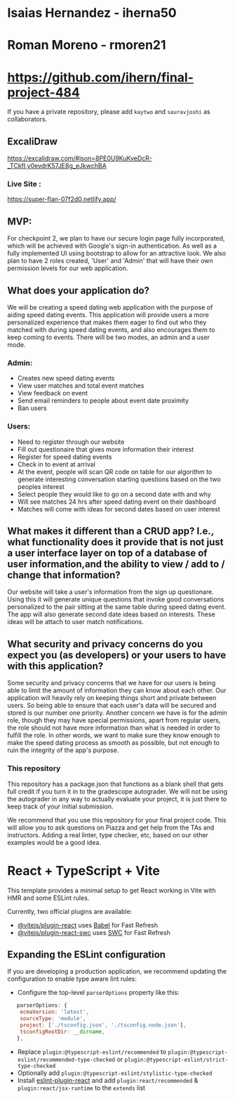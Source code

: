# Isaias Hernandez - iherna50

# Roman Moreno - rmoren21

# https://github.com/ihern/final-project-484

If you have a private repository, please add `kaytwo` and `sauravjoshi` as collaborators.

## ExcaliDraw 
https://excalidraw.com/#json=8PE0U9KuKveDcR-_TCkfI,y0evdrK57JE8g_eJkwchBA 
### Live Site : 
https://super-flan-07f2d0.netlify.app/
## MVP:
For checkpoint 2, we plan to have our secure login page fully incorporated, which 
will be achieved with Google's sign-in authentication. As well as a fully implemented
UI using bootstrap to allow for an attractive look. We also plan to have 2 roles
created, 'User' and 'Admin' that will have their own permission levels for our web 
application.

## What does your application do?

We will be creating a speed dating web application with the purpose of aiding speed dating events.
This application will provide users a more personalized experience that makes them eager to find out who they matched with during speed dating events, and also encourages them to keep coming to events.
There will be two modes, an admin and a user mode.

### Admin:

- Creates new speed dating events
- View user matches and total event matches
- View feedback on event
- Send email reminders to people about event date proximity
- Ban users

### Users:

- Need to register through our website
- Fill out questionaire that gives more information their interest
- Register for speed dating events
- Check in to event at arrival
- At the event, people will scan QR code on table for our algorithm to generate interesting conversation starting questions based on the two peoples interest
- Select people they would like to go on a second date with and why
- Will see matches 24 hrs after speed dating event on their dashboard
- Matches will come with ideas for second dates based on user interest

## What makes it different than a CRUD app? I.e., what functionality does it provide that is not just a user interface layer on top of a database of user information,and the ability to view / add to / change that information?

Our website will take a user's information from the sign up questionare. Using this it will generate unique questions that invoke good conversations personalized to the pair sitting at the same table during speed dating event.
The app will also generate second date ideas based on interests. These ideas will be attach to user match notifications.

## What security and privacy concerns do you expect you (as developers) or your users to have with this application?

Some security and privacy concerns that we have for our users is being able to limit the amount of information they can know about each other. Our application will heavily rely on keeping things short and private between users. So being able to
ensure that each user's data will be secured and stored is our number one priority. Another concern we have is for the admin role, though they may have special permissions, apart from regular users, the role should not have more information than
what is needed in order to fulfill the role. In other words, we want to make sure they know enough to make the speed dating process as smooth as possible, but not enough to ruin the integrity of the app's purpose.

### This repository

This repository has a package.json that functions as a blank shell that gets full credit if you turn it in to the gradescope autograder. We will not be using the autograder in any way to actually evaluate your project, it is just there to keep track of your initial submission.

We recommend that you use this repository for your final project code. This will allow you to ask questions on Piazza and get help from the TAs and instructors. Adding a real linter, type checker, etc, based on our other examples would be a good idea.

# React + TypeScript + Vite

This template provides a minimal setup to get React working in Vite with HMR and some ESLint rules.

Currently, two official plugins are available:

- [@vitejs/plugin-react](https://github.com/vitejs/vite-plugin-react/blob/main/packages/plugin-react/README.md) uses [Babel](https://babeljs.io/) for Fast Refresh
- [@vitejs/plugin-react-swc](https://github.com/vitejs/vite-plugin-react-swc) uses [SWC](https://swc.rs/) for Fast Refresh

## Expanding the ESLint configuration

If you are developing a production application, we recommend updating the configuration to enable type aware lint rules:

- Configure the top-level `parserOptions` property like this:

```js
   parserOptions: {
    ecmaVersion: 'latest',
    sourceType: 'module',
    project: ['./tsconfig.json', './tsconfig.node.json'],
    tsconfigRootDir: __dirname,
   },
```

- Replace `plugin:@typescript-eslint/recommended` to `plugin:@typescript-eslint/recommended-type-checked` or `plugin:@typescript-eslint/strict-type-checked`
- Optionally add `plugin:@typescript-eslint/stylistic-type-checked`
- Install [eslint-plugin-react](https://github.com/jsx-eslint/eslint-plugin-react) and add `plugin:react/recommended` & `plugin:react/jsx-runtime` to the `extends` list
